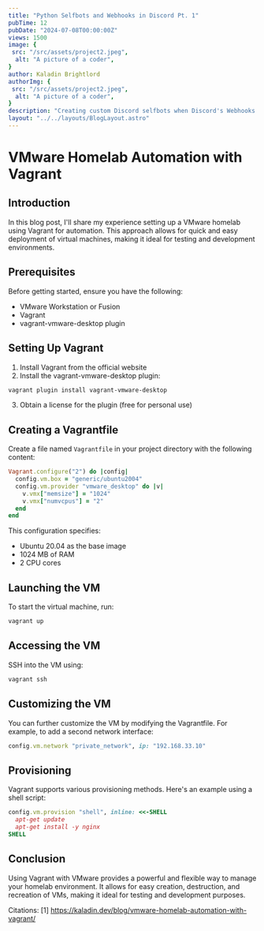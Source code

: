 ```yaml
---
title: "Python Selfbots and Webhooks in Discord Pt. 1"
pubTime: 12
pubDate: "2024-07-08T00:00:00Z"
views: 1500
image: {
 src: "/src/assets/project2.jpeg",
  alt: "A picture of a coder",
}
author: Kaladin Brightlord
authorImg: {
 src: "/src/assets/project2.jpeg",
  alt: "A picture of a coder",
}
description: "Creating custom Discord selfbots when Discord's Webhooks aren't enough. With a dash of Python and a dab of Chrome Dev tools. Creating custom Discord selfbots when Discord's Webhooks aren't enough. With a dash of Python and a dab of Chrome Dev tools."
layout: "../../layouts/BlogLayout.astro"
---
```


# VMware Homelab Automation with Vagrant

## Introduction

In this blog post, I'll share my experience setting up a VMware homelab using Vagrant for automation. This approach allows for quick and easy deployment of virtual machines, making it ideal for testing and development environments.

## Prerequisites

Before getting started, ensure you have the following:

- VMware Workstation or Fusion
- Vagrant
- vagrant-vmware-desktop plugin

## Setting Up Vagrant

1. Install Vagrant from the official website
2. Install the vagrant-vmware-desktop plugin:

```bash
vagrant plugin install vagrant-vmware-desktop
```

3. Obtain a license for the plugin (free for personal use)

## Creating a Vagrantfile

Create a file named `Vagrantfile` in your project directory with the following content:

```ruby
Vagrant.configure("2") do |config|
  config.vm.box = "generic/ubuntu2004"
  config.vm.provider "vmware_desktop" do |v|
    v.vmx["memsize"] = "1024"
    v.vmx["numvcpus"] = "2"
  end
end
```

This configuration specifies:
- Ubuntu 20.04 as the base image
- 1024 MB of RAM
- 2 CPU cores

## Launching the VM

To start the virtual machine, run:

```bash
vagrant up
```

## Accessing the VM

SSH into the VM using:

```bash
vagrant ssh
```

## Customizing the VM

You can further customize the VM by modifying the Vagrantfile. For example, to add a second network interface:

```ruby
config.vm.network "private_network", ip: "192.168.33.10"
```

## Provisioning

Vagrant supports various provisioning methods. Here's an example using a shell script:

```ruby
config.vm.provision "shell", inline: <<-SHELL
  apt-get update
  apt-get install -y nginx
SHELL
```

## Conclusion

Using Vagrant with VMware provides a powerful and flexible way to manage your homelab environment. It allows for easy creation, destruction, and recreation of VMs, making it ideal for testing and development purposes.

Citations:
[1] https://kaladin.dev/blog/vmware-homelab-automation-with-vagrant/